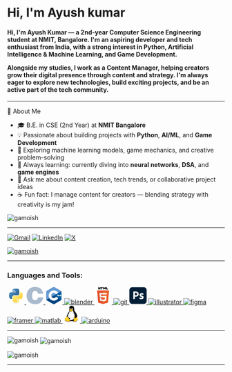 <h1 align="left">Hi, I'm Ayush kumar</h1>
<h4 align="left">Hi, I'm Ayush Kumar — a 2nd-year Computer Science Engineering student at NMIT, Bangalore. I'm an aspiring developer and tech enthusiast from India, with a strong interest in Python, Artificial Intelligence & Machine Learning, and Game Development.

Alongside my studies, I work as a Content Manager, helping creators grow their digital presence through content and strategy. I'm always eager to explore new technologies, build exciting projects, and be an active part of the tech community.

</h4>

---

🔆 About Me

- 🎓 B.E. in CSE (2nd Year) at **NMIT Bangalore**
- 💡 Passionate about building projects with **Python**, **AI/ML**, and **Game Development**
- 🧠 Exploring machine learning models, game mechanics, and creative problem-solving
- 🧰 Always learning: currently diving into **neural networks**, **DSA**, and **game engines**
- 🧩 Ask me about content creation, tech trends, or collaborative project ideas
- ☕ Fun fact: I manage content for creators — blending strategy with creativity is my jam!
<p align="left"> <img src="https://komarev.com/ghpvc/?username=gamoish&label=Profile%20views&color=0e75b6&style=flat" alt="gamoish" /> </p>


---

[![Gmail](https://img.shields.io/badge/Gmail-9ayushkr@gmail.com-D14836?style=for-the-badge&logo=gmail&logoColor=white)](mailto:9ayushkr@gmail.com)
[![LinkedIn](https://img.shields.io/badge/LinkedIn-Ayush--Kumar-blue?style=for-the-badge&logo=linkedin)](https://www.linkedin.com/in/ayush-kumar-8634b4270/)
[![X](https://img.shields.io/badge/X-9ayushkr-black?style=for-the-badge&logo=twitter&logoColor=white)](https://x.com/9ayushkr)





<p align="left"> <a href="https://github.com/ryo-ma/github-profile-trophy"><img src="https://github-profile-trophy.vercel.app/?username=gamoish" alt="gamoish" /></a> </p>

---

<h3 align="left">Languages and Tools:</h3>
<p align="left">
  <a href="https://www.python.org" target="_blank" rel="noreferrer">
    <img src="https://raw.githubusercontent.com/devicons/devicon/master/icons/python/python-original.svg" alt="python" width="40" height="40"/>
  </a>
  <a href="https://www.cprogramming.com/" target="_blank" rel="noreferrer">
    <img src="https://raw.githubusercontent.com/devicons/devicon/master/icons/c/c-original.svg" alt="c" width="40" height="40"/>
  </a>
  <a href="https://www.w3schools.com/cpp/" target="_blank" rel="noreferrer">
    <img src="https://raw.githubusercontent.com/devicons/devicon/master/icons/cplusplus/cplusplus-original.svg" alt="cplusplus" width="40" height="40"/>
  </a>
  <a href="https://www.blender.org/" target="_blank" rel="noreferrer">
    <img src="https://download.blender.org/branding/community/blender_community_badge_white.svg" alt="blender" width="40" height="40"/>
  </a>
  <a href="https://www.w3.org/html/" target="_blank" rel="noreferrer">
    <img src="https://raw.githubusercontent.com/devicons/devicon/master/icons/html5/html5-original-wordmark.svg" alt="html5" width="40" height="40"/>
  </a>
  <a href="https://git-scm.com/" target="_blank" rel="noreferrer">
    <img src="https://www.vectorlogo.zone/logos/git-scm/git-scm-icon.svg" alt="git" width="40" height="40"/>
  </a>
  <a href="https://www.photoshop.com/en" target="_blank" rel="noreferrer">
    <img src="https://raw.githubusercontent.com/devicons/devicon/master/icons/photoshop/photoshop-plain.svg" alt="photoshop" width="40" height="40"/>
  </a>
  <a href="https://www.adobe.com/in/products/illustrator.html" target="_blank" rel="noreferrer">
    <img src="https://www.vectorlogo.zone/logos/adobe_illustrator/adobe_illustrator-icon.svg" alt="illustrator" width="40" height="40"/>
  </a>
  <a href="https://www.figma.com/" target="_blank" rel="noreferrer">
    <img src="https://www.vectorlogo.zone/logos/figma/figma-icon.svg" alt="figma" width="40" height="40"/>
  </a>
  <a href="https://www.framer.com/" target="_blank" rel="noreferrer">
    <img src="https://www.vectorlogo.zone/logos/framer/framer-icon.svg" alt="framer" width="40" height="40"/>
  </a>
  <a href="https://www.mathworks.com/" target="_blank" rel="noreferrer">
    <img src="https://upload.wikimedia.org/wikipedia/commons/2/21/Matlab_Logo.png" alt="matlab" width="40" height="40"/>
  </a>
  <a href="https://www.linux.org/" target="_blank" rel="noreferrer">
    <img src="https://raw.githubusercontent.com/devicons/devicon/master/icons/linux/linux-original.svg" alt="linux" width="40" height="40"/>
  </a>
  <a href="https://www.arduino.cc/" target="_blank" rel="noreferrer">
    <img src="https://cdn.worldvectorlogo.com/logos/arduino-1.svg" alt="arduino" width="40" height="40"/>
  </a>
</p>

---


<p><img align="left" src="https://github-readme-stats.vercel.app/api/top-langs?username=gamoish&show_icons=true&locale=en&layout=compact" alt="gamoish" /></p>

<p>&nbsp;<img align="center" src="https://github-readme-stats.vercel.app/api?username=gamoish&show_icons=true&locale=en" alt="gamoish" /></p>

<p><img align="center" src="https://github-readme-streak-stats.herokuapp.com/?user=gamoish&" alt="gamoish" /></p>


---
